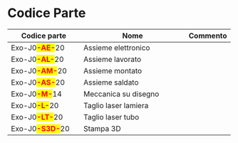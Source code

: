 # Codice Parte



<table><thead><tr><th width="146.75">Codice parte</th><th width="220.25">Nome</th><th>Commento</th></tr></thead><tbody><tr><td>Exo-J0<mark style="color:red;"><strong>-AE-</strong></mark>20</td><td>Assieme elettronico</td><td></td></tr><tr><td>Exo-J0<mark style="color:red;"><strong>-AL-</strong></mark>20</td><td>Assieme lavorato</td><td></td></tr><tr><td>Exo-J0<mark style="color:red;"><strong>-AM-</strong></mark>20</td><td>Assieme montato</td><td></td></tr><tr><td>Exo-J0<mark style="color:red;"><strong>-AS-</strong></mark>20</td><td>Assieme saldato</td><td></td></tr><tr><td>Exo-J0<mark style="color:red;"><strong>-M-</strong></mark>14</td><td>Meccanica su disegno</td><td></td></tr><tr><td>Exo-J0<mark style="color:red;"><strong>-L-</strong></mark>20</td><td>Taglio laser lamiera</td><td></td></tr><tr><td>Exo-J0<mark style="color:red;"><strong>-LT-</strong></mark>20</td><td>Taglio laser tubo</td><td></td></tr><tr><td>Exo-J0<mark style="color:red;"><strong>-S3D-</strong></mark>20</td><td>Stampa 3D</td><td></td></tr></tbody></table>

